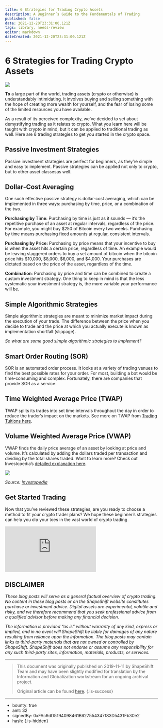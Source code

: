 ```yaml
---
title: 6 Strategies for Trading Crypto Assets
description: A Beginner’s Guide to the Fundamentals of Trading
published: false
date: 2021-12-20T23:31:00.121Z
tags: library, needs-review
editor: markdown
dateCreated: 2021-12-20T23:31:00.121Z
---
```


# 6 Strategies for Trading Crypto Assets

![](https://assets.website-files.com/5e9a09610b7dce71f87f7f17/5e9f13258ed33eb092734ee4_1_GDu-OQ0aiR8qSjbo23jjEA.png)

**To** a large part of the world, trading assets (crypto or otherwise) is understandably intimidating. It involves buying and selling something with the hope of creating more wealth for yourself, and the fear of losing some of the limited resources you have available.

As a result of its perceived complexity, we’ve decided to set about demystifying trading as it relates to crypto. What you learn here will be taught with crypto in mind, but it can be applied to traditional trading as well. Here are 6 trading strategies to get you started in the crypto space.<br/> 

## **Passive Investment Strategies**

Passive investment strategies are perfect for beginners, as they’re simple and easy to implement. Passive strategies can be applied not only to crypto, but to other asset classesas well.<br/> 

## Dollar-Cost Averaging

One such effective passive strategy is dollar-cost averaging, which can be implemented in three ways: purchasing by time, price, or a combination of the two.

**Purchasing by Time:** Purchasing by time is just as it sounds — it’s the repetitive purchase of an asset at regular intervals, regardless of the price. For example, you might buy $250 of Bitcoin every two weeks. Purchasing by time means purchasing fixed amounts at regular, consistent intervals.

**Purchasing by Price:** Purchasing by price means that your incentive to buy is when the asset hits a certain price, regardless of time. An example would be leaving staggered orders to buy a set amount of bitcoin when the bitcoin price hits $10,000, $8,000, $6,000, and $4,000. Your purchases are dictated based on the price of the asset, regardless of the time.

**Combination**: Purchasing by price and time can be combined to create a custom investment strategy. One thing to keep in mind is that the less systematic your investment strategy is, the more variable your performance will be.<br/> 

## **Simple Algorithmic Strategies**

Simple algorithmic strategies are meant to minimize market impact during the execution of your trade. The difference between the price when you decide to trade and the price at which you actually execute is known as implementation shortfall (slippage).

*So what are some good simple algorithmic strategies to implement?*

## **Smart Order Routing (SOR)**

SOR is an automated order process. It looks at a variety of trading venues to find the best possible rates for your order. For most, building a bot would be time-consuming and complex. Fortunately, there are companies that provide SOR as a service.<br/> 

## **Time Weighted Average Price (TWAP)**

TWAP splits its trades into set time intervals throughout the day in order to reduce the trader’s impact on the markets. See more on TWAP from [Trading Tuitions here](https://tradingtuitions.com/how-to-calculate-twap-2/).<br/> 

## **Volume Weighted Average Price (VWAP)**

VWAP finds the daily price average of an asset by looking at price and volume. It’s calculated by adding the dollars traded per transaction and dividing by the total shares traded. Want to learn more? Check out Investopedia’s [detailed explanation here](https://www.investopedia.com/terms/v/vwap.asp).<br/> 

![](https://assets.website-files.com/5e9a09610b7dce71f87f7f17/5e9f137abf7cd475cf3fa83f_0*9b6emJ7iD1v5l207.png)

*Source:* [*Investopedia*](https://www.investopedia.com/)

## Get Started Trading

Now that you’ve reviewed these strategies, are you ready to choose a method to fit your crypto trader plans? We hope these beginner’s strategies can help you dip your toes in the vast world of crypto trading.<br/> 

<iframe allowfullscreen="" frameborder="0" scrolling="auto" src="https://cdn.embedly.com/widgets/media.html?src=https%3A%2F%2Fwww.youtube.com%2Fembed%2FN4B4_QLhXlw%3Ffeature%3Doembed&amp;url=https%3A%2F%2Fwww.youtube.com%2Fwatch%3Fv%3DN4B4_QLhXlw&amp;image=https%3A%2F%2Fi.ytimg.com%2Fvi%2FN4B4_QLhXlw%2Fhqdefault.jpg&amp;key=a19fcc184b9711e1b4764040d3dc5c07&amp;type=text%2Fhtml&amp;schema=youtube"></iframe>

## DISCLAIMER

*These blog posts will serve as a general factual overview of crypto trading. No content in these blog posts or on the ShapeShift website constitutes purchase or investment advice. Digital assets are experimental, volatile and risky, and we therefore recommend that you seek professional advice from a qualified advisor before making any financial decision.*

*The information is provided “as is” without warranty of any kind, express or implied, and in no event will ShapeShift be liable for damages of any nature resulting from reliance upon the information. The blog posts may contain links to third-party materials that are not owned or controlled by ShapeShift. ShapeShift does not endorse or assume any responsibility for any such third-party sites, information, materials, products, or services.*<br/>

---

> This document was originally published on 2019-11-11 by ShapeShift Team and may have been slightly modified for translation by the Information and Globalization workstream for an ongoing archival project.
>
> Original article can be found [here](https://shapeshift.com/library/6-strategies-for-trading-crypto-assets).
{.is-success}

---

- bounty: true
- amt: 32
- signedBy: 0xFAc9dD5194098461B627554347f83D5431Fb30e2
- hash: 
{.is-hidden}